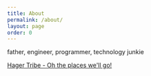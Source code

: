 ```yaml
---
title: About
permalink: /about/
layout: page
order: 0
---
```


father, engineer, programmer, technology junkie

[Hager Tribe - Oh the places we'll go!](http://www.hagertribe.com/)
